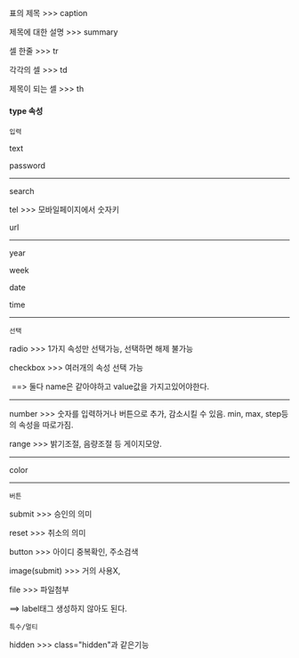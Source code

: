 



표의 제목 >>> caption

제목에 대한 설명  >>> summary 



셀 한줄 >>> tr

각각의 셀 >>> td

제목이 되는 셀 >>> th



#### type 속성

```입력```

text

password

---

search 

tel  >>> 모바일페이지에서 숫자키 

url 

---

year

week

date

time     

---



```선택```

radio   >>> 1가지 속성만 선택가능, 선택하면 해제 불가능

checkbox >>> 여러개의 속성 선택 가능

​	==> 둘다 name은 같아야하고 value값을 가지고있어야한다. 

---

number	>>> 숫자를 입력하거나 버튼으로 추가, 감소시킬 수 있음. min, max, step등의 속성을 따로가짐.

range >>> 밝기조절, 음량조절 등 게이지모양.

---

color

---



```버튼```

submit >>> 승인의 의미

reset >>> 취소의 의미

button >>> 아이디 중복확인, 주소검색 

image(submit) >>> 거의 사용X, 

file >>> 파일첨부

==>  label태그 생성하지 않아도 된다.





```특수/멀티 ```

hidden >>> class="hidden"과 같은기능